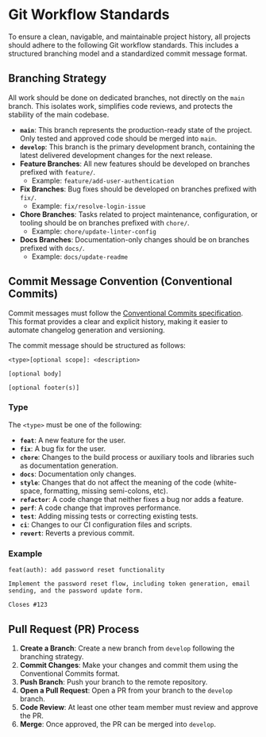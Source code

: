 # Git Workflow Standards

To ensure a clean, navigable, and maintainable project history, all projects should adhere to the following Git workflow standards. This includes a structured branching model and a standardized commit message format.

## Branching Strategy

All work should be done on dedicated branches, not directly on the `main` branch. This isolates work, simplifies code reviews, and protects the stability of the main codebase.

- **`main`**: This branch represents the production-ready state of the project. Only tested and approved code should be merged into `main`.
- **`develop`**: This branch is the primary development branch, containing the latest delivered development changes for the next release.
- **Feature Branches**: All new features should be developed on branches prefixed with `feature/`.
  - Example: `feature/add-user-authentication`
- **Fix Branches**: Bug fixes should be developed on branches prefixed with `fix/`.
  - Example: `fix/resolve-login-issue`
- **Chore Branches**: Tasks related to project maintenance, configuration, or tooling should be on branches prefixed with `chore/`.
  - Example: `chore/update-linter-config`
- **Docs Branches**: Documentation-only changes should be on branches prefixed with `docs/`.
  - Example: `docs/update-readme`

## Commit Message Convention (Conventional Commits)

Commit messages must follow the [Conventional Commits specification](https://www.conventionalcommits.org/). This format provides a clear and explicit history, making it easier to automate changelog generation and versioning.

The commit message should be structured as follows:

```
<type>[optional scope]: <description>

[optional body]

[optional footer(s)]
```

### Type

The `<type>` must be one of the following:

- **`feat`**: A new feature for the user.
- **`fix`**: A bug fix for the user.
- **`chore`**: Changes to the build process or auxiliary tools and libraries such as documentation generation.
- **`docs`**: Documentation only changes.
- **`style`**: Changes that do not affect the meaning of the code (white-space, formatting, missing semi-colons, etc).
- **`refactor`**: A code change that neither fixes a bug nor adds a feature.
- **`perf`**: A code change that improves performance.
- **`test`**: Adding missing tests or correcting existing tests.
- **`ci`**: Changes to our CI configuration files and scripts.
- **`revert`**: Reverts a previous commit.

### Example

```
feat(auth): add password reset functionality

Implement the password reset flow, including token generation, email sending, and the password update form.

Closes #123
```

## Pull Request (PR) Process

1.  **Create a Branch**: Create a new branch from `develop` following the branching strategy.
2.  **Commit Changes**: Make your changes and commit them using the Conventional Commits format.
3.  **Push Branch**: Push your branch to the remote repository.
4.  **Open a Pull Request**: Open a PR from your branch to the `develop` branch.
5.  **Code Review**: At least one other team member must review and approve the PR.
6.  **Merge**: Once approved, the PR can be merged into `develop`.
